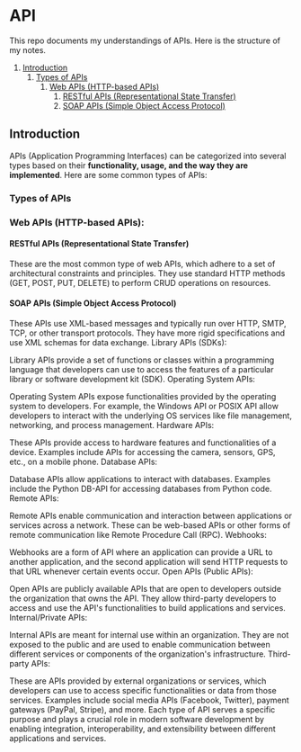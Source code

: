 # API

This repo documents my understandings of APIs. Here is the structure of my notes. 

1. [Introduction](#1)
   1. [Types of APIs](#2)
      1. [Web APIs (HTTP-based APIs)](#3)
         1. [RESTful APIs (Representational State Transfer)](#4)
         2. [SOAP APIs (Simple Object Access Protocol)](#5)


<a name="1"></a>
## Introduction

APIs (Application Programming Interfaces) can be categorized into several types based on their **functionality, usage, and the way they are implemented**. Here are some common types of APIs:

<a name="2"></a>
### Types of APIs 

<a name="3"></a>
### Web APIs (HTTP-based APIs):

<a name="4"></a>
#### RESTful APIs (Representational State Transfer)

These are the most common type of web APIs, which adhere to a set of architectural constraints and principles. They use standard HTTP methods (GET, POST, PUT, DELETE) to perform CRUD operations on resources.

<a name="5"></a>
#### SOAP APIs (Simple Object Access Protocol)

These APIs use XML-based messages and typically run over HTTP, SMTP, TCP, or other transport protocols. They have more rigid specifications and use XML schemas for data exchange.
Library APIs (SDKs):

Library APIs provide a set of functions or classes within a programming language that developers can use to access the features of a particular library or software development kit (SDK).
Operating System APIs:

Operating System APIs expose functionalities provided by the operating system to developers. For example, the Windows API or POSIX API allow developers to interact with the underlying OS services like file management, networking, and process management.
Hardware APIs:

These APIs provide access to hardware features and functionalities of a device. Examples include APIs for accessing the camera, sensors, GPS, etc., on a mobile phone.
Database APIs:

Database APIs allow applications to interact with databases. Examples include the Python DB-API for accessing databases from Python code.
Remote APIs:

Remote APIs enable communication and interaction between applications or services across a network. These can be web-based APIs or other forms of remote communication like Remote Procedure Call (RPC).
Webhooks:

Webhooks are a form of API where an application can provide a URL to another application, and the second application will send HTTP requests to that URL whenever certain events occur.
Open APIs (Public APIs):

Open APIs are publicly available APIs that are open to developers outside the organization that owns the API. They allow third-party developers to access and use the API's functionalities to build applications and services.
Internal/Private APIs:

Internal APIs are meant for internal use within an organization. They are not exposed to the public and are used to enable communication between different services or components of the organization's infrastructure.
Third-party APIs:

These are APIs provided by external organizations or services, which developers can use to access specific functionalities or data from those services. Examples include social media APIs (Facebook, Twitter), payment gateways (PayPal, Stripe), and more.
Each type of API serves a specific purpose and plays a crucial role in modern software development by enabling integration, interoperability, and extensibility between different applications and services.

